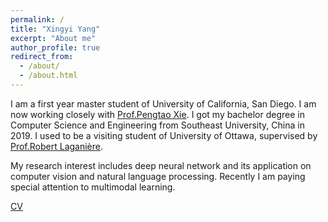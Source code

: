 ```yaml
---
permalink: /
title: "Xingyi Yang"
excerpt: "About me"
author_profile: true
redirect_from: 
  - /about/
  - /about.html
---
```


I am a first year master student of University of California, San Diego. I am now working closely with [Prof.Pengtao Xie](http://www.cs.cmu.edu/~pengtaox/). I got my bachelor degree in Computer Science and Engineering from Southeast University, China in 2019. I used to be a visiting student of University of Ottawa, supervised by [Prof.Robert Laganière](http://www.site.uottawa.ca/~laganier/). 

My research interest includes deep neural network and its application on computer vision and natural language processing. Recently I am paying special attention to multimodal learning.

[CV](http://adamdad.github.io/files/Resume_Xingyi_Yang_20200321.pdf)

